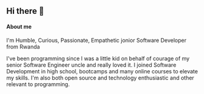 ## Hi there 👋

#### About me
I'm Humble, Curious, Passionate, Empathetic jonior Software Developer from Rwanda

I've been programming since I was a little kid on behalf of courage of my senior Software Engineer uncle and really loved it. I joined Software Development in high school, bootcamps and many online courses to elevate my skills.
I'm also both open source and technology enthusiastic and other relevant to programming.

